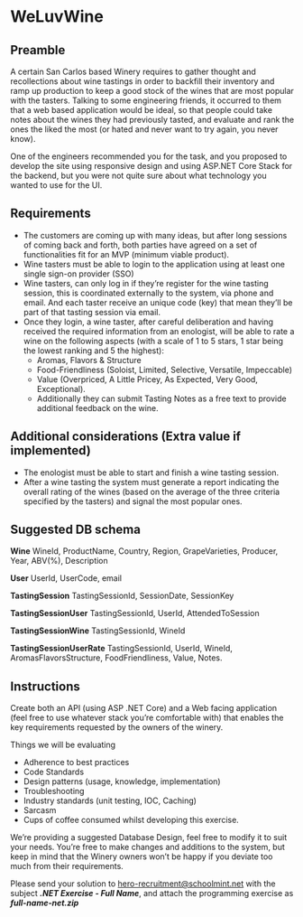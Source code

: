 # WeLuvWine #
## Preamble ##

A certain San Carlos based Winery requires to gather thought and recollections about wine tastings in order to backfill their inventory and ramp up production to keep a good stock of the wines that are most popular with the tasters. Talking to some engineering friends, it occurred to them that a web based application would be ideal, so that people could take notes about the wines they had previously tasted, and evaluate and rank the ones the liked the most (or hated and never want to try again, you never know).

One of the engineers recommended you for the task, and you proposed to develop the site using responsive design and using ASP.NET Core Stack for the backend, but you were not quite sure about what technology you wanted to use for the UI. 


## Requirements ##

* The customers are coming up with many ideas, but after long sessions of coming back and forth, both parties have agreed on a set of functionalities fit for an MVP (minimum viable product).
* Wine tasters must be able to login to the application using at least one single sign-on provider (SSO)
* Wine tasters, can only log in if they’re register for the wine tasting session, this is coordinated externally to the system, via phone and email. And each taster receive an unique code (key) that mean they’ll be part of that tasting session via email. 
* Once they login, a wine taster, after careful deliberation and having received the required information from an enologist, will be able to rate a wine on the following aspects (with a scale of 1 to 5 stars, 1 star being the lowest ranking and 5 the highest):
    * Aromas, Flavors & Structure
    * Food-Friendliness (Soloist, Limited, Selective, Versatile, Impeccable)
    * Value (Overpriced, A Little Pricey, As Expected, Very Good, Exceptional).
    * Additionally they can submit Tasting Notes as a free text to provide additional feedback on the wine. 

 
## Additional considerations (Extra value if implemented) ##
* The enologist must be able to start and finish a wine tasting session.
* After a wine tasting the system must generate a report indicating the overall rating of the wines (based on the average of the three criteria specified by the tasters) and signal the most popular ones.


## Suggested DB schema ##

__Wine__
WineId, ProductName, Country, Region, GrapeVarieties, Producer, Year, ABV(%), Description 

__User__
UserId, UserCode, email

__TastingSession__
TastingSessionId, SessionDate, SessionKey

__TastingSessionUser__
TastingSessionId, UserId, AttendedToSession

__TastingSessionWine__
TastingSessionId, WineId

__TastingSessionUserRate__
TastingSessionId, UserId, WineId, AromasFlavorsStructure, FoodFriendliness, Value, Notes.

## Instructions ##

Create both an API (using ASP .NET Core) and a Web facing application (feel free to use whatever stack you’re comfortable with) that enables the key requirements requested by the owners of the winery. 

Things we will be evaluating
* Adherence to best practices
* Code Standards
* Design patterns (usage, knowledge, implementation)
* Troubleshooting
* Industry standards (unit testing, IOC, Caching)
* Sarcasm 
* Cups of coffee consumed whilst developing this exercise.

We’re providing a suggested Database Design, feel free to modify it to suit your needs. You’re free to make changes and additions to the system, but keep in mind that the Winery owners won’t be happy if you deviate too much from their requirements. 

Please send your solution to hero-recruitment@schoolmint.net with the subject ___.NET Exercise - Full Name___, and attach the programming exercise as ___full-name-net.zip___
